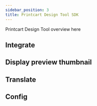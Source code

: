 ```yaml
---
sidebar_position: 3
title: Printcart Design Tool SDK
---
```


Printcart Design Tool overview here

## Integrate

## Display preview thumbnail

## Translate

## Config

<!-- Design tool overview

- Use cases
- Features -->

<!-- ## Authentication

In order to work with your Printcart data, Printcart Design Tool need to use your API Key. You can get your API key at  Printcart dashboard > Settings.

![Get Printcart API Key](/img/get-api-key.png)

After copy the API Key, use it with Design Tool SDK like this:

```
<script src="assets.printcart.com/js/design-tool-sdk.js?key={your_api_key_here}" type="text/javascript"></script>
```

:::info
We 
:::

Use for public request and Design tool

- Navigate to Settings
- Copy API Key -->

<!-- ## How to get

- Navigate Setting
- Find snippet code look like this
- Copy the snippet
- Insert snippet at the bottom of your pages, before the closing body tag -->

<!-- ## Versions -->

